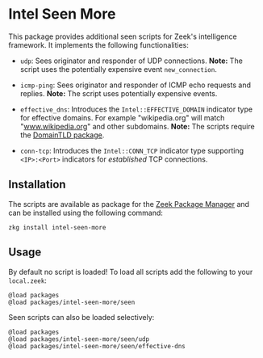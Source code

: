 # Intel Seen More

This package provides additional seen scripts for Zeek's intelligence framework. It implements the following functionalities:

 * `udp`: Sees originator and responder of UDP connections. **Note:** The script uses the potentially expensive event `new_connection`.

 * `icmp-ping`: Sees originator and responder of ICMP echo requests and replies. **Note:** The script uses potentially expensive events.

 * `effective_dns`: Introduces the `Intel::EFFECTIVE_DOMAIN` indicator type for effective domains. For example "wikipedia.org" will match "www.wikipedia.org" and other subdomains. **Note:** The scripts require the [DomainTLD package](https://github.com/sethhall/domain-tld).

 * `conn-tcp`: Introduces the `Intel::CONN_TCP` indicator type supporting `<IP>:<Port>` indicators for *established* TCP connections.

## Installation

The scripts are available as package for the [Zeek Package Manager](https://github.com/zeek/package-manager) and can be installed using the following command:
```
zkg install intel-seen-more
```

## Usage

By default no script is loaded! To load all scripts add the following to your `local.zeek`:
```
@load packages
@load packages/intel-seen-more/seen
```

Seen scripts can also be loaded selectively:
```
@load packages
@load packages/intel-seen-more/seen/udp
@load packages/intel-seen-more/seen/effective-dns
```
